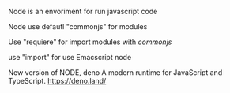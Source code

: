 Node is an envoriment for run javascript code

Node use defautl "commonjs" for modules

Use "requiere" for import modules with *commonjs*

use "import" for use Emacscript node

New version of NODE, deno A modern runtime for JavaScript and TypeScript.
https://deno.land/